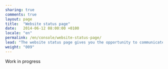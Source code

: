 ```yaml
---
sharing: true
comments: true
layout: page
title:  "Website status page"
date:   2014-06-12 08:00:00 +0100
locale: "en"
permalink: /en/console/website-status-page/
lead: "The website status page gives you the opportunity to communicate on your website health to the public or to a private community"
weight: "009"
---
```


Work in progress